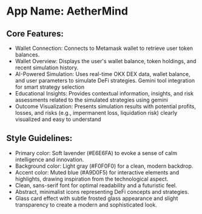 # **App Name**: AetherMind

## Core Features:

- Wallet Connection: Connects to Metamask wallet to retrieve user token balances.
- Wallet Overview: Displays the user's wallet balance, token holdings, and recent simulation history.
- AI-Powered Simulation: Uses real-time OKX DEX data, wallet balance, and user parameters to simulate DeFi strategies. Gemini tool integration for smart strategy selection
- Educational Insights: Provides contextual information, insights, and risk assessments related to the simulated strategies using gemini
- Outcome Visualization: Presents simulation results with potential profits, losses, and risks (e.g., impermanent loss, liquidation risk) clearly visualized and easy to understand

## Style Guidelines:

- Primary color: Soft lavender (#E6E6FA) to evoke a sense of calm intelligence and innovation.
- Background color: Light gray (#F0F0F0) for a clean, modern backdrop.
- Accent color: Muted blue (#A9D0F5) for interactive elements and highlights, drawing inspiration from the technological aspect.
- Clean, sans-serif font for optimal readability and a futuristic feel.
- Abstract, minimalist icons representing DeFi concepts and strategies.
- Glass card effect with subtle frosted glass appearance and slight transparency to create a modern and sophisticated look.